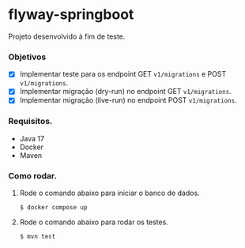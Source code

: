 # flyway-springboot

Projeto desenvolvido à fim de teste.

### Objetivos
- [x] Implementar teste para os endpoint GET `v1/migrations` e POST `v1/migrations`.
- [x] Implementar migração (dry-run) no endpoint GET `v1/migrations`.
- [x] Implementar migração (live-run) no endpoint POST `v1/migrations`.

### Requisitos.
- Java 17
- Docker
- Maven

### Como rodar.
1. Rode o comando abaixo para iniciar o banco de dados.
    ```shell
    $ docker compose up
    ```
2. Rode o comando abaixo para rodar os testes.
   ```shell
   $ mvn test
   ```
